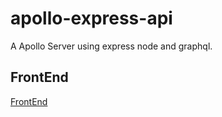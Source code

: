 # apollo-express-api
A Apollo Server using express node and graphql.

## FrontEnd

[FrontEnd](https://github.com/MwViljoen/starwars-apollo-express-app)
